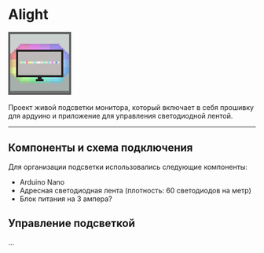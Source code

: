 # Alight

![](assets/icon.png)

Проект живой подсветки монитора, который включает в себя прошивку для ардуино и приложение для управления светодиодной лентой.

---

## Компоненты и схема подключения

Для организации подсветки использовались следующие компоненты:

- Arduino Nano
- Адресная светодиодная лента (плотность: 60 светодиодов на метр)
- Блок питания на 3 ампера?

## Управление подсветкой
...
